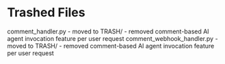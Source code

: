 # Trashed Files

comment_handler.py - moved to TRASH/ - removed comment-based AI agent invocation feature per user request
comment_webhook_handler.py - moved to TRASH/ - removed comment-based AI agent invocation feature per user request